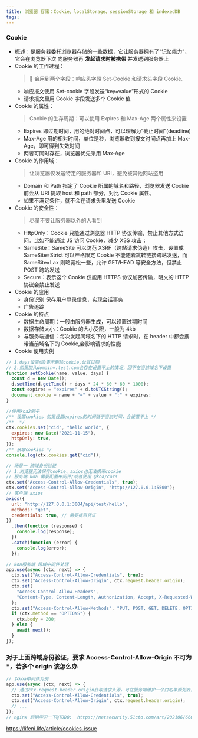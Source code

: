 ```yaml
---
title: 浏览器 存储：Cookie、localStorage、sessionStorage 和 indexedDB
tags:
---
```


### Cookie

- 概述：是服务器委托浏览器存储的一些数据，它让服务器拥有了“记忆能力”，它会在浏览器下次 向服务器再 **发起请求时被携带** 并发送到服务器上
- Cookie 的工作过程：
  >  会用到两个字段：响应头字段 Set-Cookie 和请求头字段 Cookie.
  - 响应报文使用 Set-cookie 字段发送“key=value”形式的 Cookie
  - 请求报文里用 Cookie 字段发送多个 Cookie 值
- Cookie 的属性：
  > Cookie 的生存周期：可以使用 Expires 和 Max-Age 两个属性来设置
  - Expires 即过期时间，用的绝对时间点，可以理解为“截止时间”(deadline)
  - Max-Age 用的相对时间，单位是秒，浏览器收到报文时间点再加上 Max-Age，即可得到失效时间
  - 两者可同时存在，浏览器优先采用 Max-Age
- Cookie 的作用域：
  > 让浏览器仅发送特定的服务器和 URI，避免被其他网站盗用
  - Domain 和 Path 指定了 Cookie 所属的域名和路径，浏览器发送 Cookie 前会从 URI 提取 host 和 path 部分，对比 Cookie 属性。
  - 如果不满足条件，就不会在请求头里发送 Cookie
- Cookie 的安全性：
  > 尽量不要让服务器以外的人看到
  - HttpOnly：Cookie 只能通过浏览器 HTTP 协议传输，禁止其他方式访问。比如不能通过 JS 访问 Cookie，减少 XSS 攻击；
  - SameSite：SameSite 可以防范 XSRF（跨站请求伪造）攻击，设置成 SameSite=Strict 可以严格限定 Cookie 不能随着跳转链接跨站发送，而 SameSite=Lax 则略宽松一些，允许 GET/HEAD 等安全方法，但禁止 POST 跨站发送
  - Secure：表示这个 Cookie 仅能用 HTTPS 协议加密传输，明文的 HTTP 协议会禁止发送
- Cookie 的应用
  - 身份识别 保存用户登录信息，实现会话事务
  - 广告追踪
- Cookie 的特点
  - 数据生命周期：一般由服务器生成，可以设置过期时间
  - 数据存储大小：Cookie 的大小受限，一般为 4kb
  - 与服务端通信：每次发起同域名下的 HTTP 请求时，在 header 中都会携带当前域名下的 Cookie,会影响请求的性能
- Cookie 使用实例

```js
// 1.days设置成0表示删除cookie,让其过期
// 2.如果加入domain=.test.com会存在设置不上的情况，因不在当前域名下设置
function setCookie(name, value, days) {
  const d = new Date();
  d.setTime(d.getTime() + days * 24 * 60 * 60 * 1000);
  const expires = "expires" + d.toUTCString();
  document.cookie = name + "=" + value + ";" + expires;
}
```

```js
//使用koa2例子
/** 设置cookies 如果设置expires的时间低于当前时间，会设置不上 */
/**  */
ctx.cookies.set("cid", "hello world", {
  expires: new Date("2021-11-15"),
  httpOnly: true,
});
/** 获取cookies */
console.log(ctx.cookies.get("cid"));
```

```js
// 场景一 跨域身份验证
// 1.浏览器无法保存cookie、axios也无法携带cookie
// 服务端 koa 需要配置中间件/或者使用 @koa/cors
ctx.set("Access-Control-Allow-Credentials", true);
ctx.set("Access-Control-Allow-Origin", "http://127.0.0.1:5500");
// 客户端 axios
axios({
  url: "http://127.0.0.1:3004/api/test/hello",
  methods: "get",
  credentials: true, // 需要携带凭证
})
  .then(function (response) {
    console.log(response);
  })
  .catch(function (error) {
    console.log(error);
  });
```

```js
// koa服务端 跨域中间件处理
app.use(async (ctx, next) => {
  ctx.set("Access-Control-Allow-Credentials", true);
  ctx.set("Access-Control-Allow-Origin", ctx.request.header.origin);
  ctx.set(
    "Access-Control-Allow-Headers",
    "Content-Type, Content-Length, Authorization, Accept, X-Requested-With , yourHeaderFeild"
  );
  ctx.set("Access-Control-Allow-Methods", "PUT, POST, GET, DELETE, OPTIONS");
  if (ctx.method == "OPTIONS") {
    ctx.body = 200;
  } else {
    await next();
  }
});
```

### 对于上面跨域身份验证，要求 Access-Control-Allow-Origin 不可为\*，若多个 origin 该怎么办

```js
// 以koa中间件为例
app.use(async (ctx, next) => {
  // 通过ctx.request.header.origin获取请求头源，可在服务端维护一个白名单源列表，若在白名单内，将请求头origin设置上。
  ctx.set("Access-Control-Allow-Credentials", true);
  ctx.set("Access-Control-Allow-Origin", ctx.request.header.origin);
  // ...
});
// nginx 后期学习一下@TODO:  https://netsecurity.51cto.com/art/202106/666906.htm
```

<!-- 有关于浏览器缓存和Vary的问题。 -->

https://lifeni.life/article/cookies-issue
